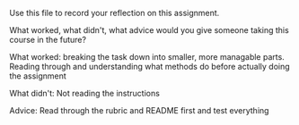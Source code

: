 Use this file to record your reflection on this assignment. 

What worked, what didn't, what advice would you give someone taking this course in the future?

What worked: breaking the task down into smaller, more managable parts. Reading through and understanding what methods do before actually doing the assignment

What didn't: Not reading the instructions

Advice: Read through the rubric and README first and test everything